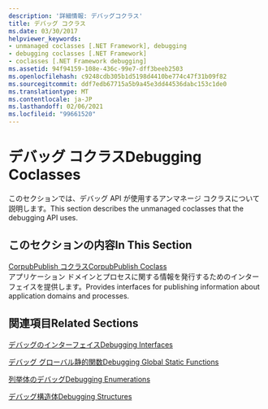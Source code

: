 ```yaml
---
description: '詳細情報: デバッグコクラス'
title: デバッグ コクラス
ms.date: 03/30/2017
helpviewer_keywords:
- unmanaged coclasses [.NET Framework], debugging
- debugging coclasses [.NET Framework]
- coclasses [.NET Framework debugging]
ms.assetid: 94f94159-108e-436c-99e7-dff3beeb2503
ms.openlocfilehash: c9248cdb305b1d5198d4410be774c47f31b09f82
ms.sourcegitcommit: ddf7edb67715a5b9a45e3dd44536dabc153c1de0
ms.translationtype: MT
ms.contentlocale: ja-JP
ms.lasthandoff: 02/06/2021
ms.locfileid: "99661520"
---
```

# <a name="debugging-coclasses"></a><span data-ttu-id="b2383-103">デバッグ コクラス</span><span class="sxs-lookup"><span data-stu-id="b2383-103">Debugging Coclasses</span></span>

<span data-ttu-id="b2383-104">このセクションでは、デバッグ API が使用するアンマネージ コクラスについて説明します。</span><span class="sxs-lookup"><span data-stu-id="b2383-104">This section describes the unmanaged coclasses that the debugging API uses.</span></span>  
  
## <a name="in-this-section"></a><span data-ttu-id="b2383-105">このセクションの内容</span><span class="sxs-lookup"><span data-stu-id="b2383-105">In This Section</span></span>  

 [<span data-ttu-id="b2383-106">CorpubPublish コクラス</span><span class="sxs-lookup"><span data-stu-id="b2383-106">CorpubPublish Coclass</span></span>](corpubpublish-coclass.md)  
 <span data-ttu-id="b2383-107">アプリケーション ドメインとプロセスに関する情報を発行するためのインターフェイスを提供します。</span><span class="sxs-lookup"><span data-stu-id="b2383-107">Provides interfaces for publishing information about application domains and processes.</span></span>  
  
## <a name="related-sections"></a><span data-ttu-id="b2383-108">関連項目</span><span class="sxs-lookup"><span data-stu-id="b2383-108">Related Sections</span></span>  

 [<span data-ttu-id="b2383-109">デバッグのインターフェイス</span><span class="sxs-lookup"><span data-stu-id="b2383-109">Debugging Interfaces</span></span>](debugging-interfaces.md)  
  
 [<span data-ttu-id="b2383-110">デバッグ グローバル静的関数</span><span class="sxs-lookup"><span data-stu-id="b2383-110">Debugging Global Static Functions</span></span>](debugging-global-static-functions.md)  
  
 [<span data-ttu-id="b2383-111">列挙体のデバッグ</span><span class="sxs-lookup"><span data-stu-id="b2383-111">Debugging Enumerations</span></span>](debugging-enumerations.md)  
  
 [<span data-ttu-id="b2383-112">デバッグ構造体</span><span class="sxs-lookup"><span data-stu-id="b2383-112">Debugging Structures</span></span>](debugging-structures.md)
